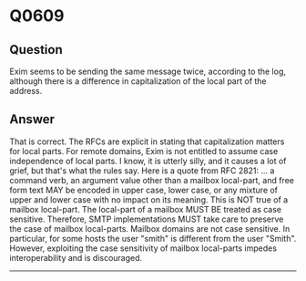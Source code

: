 Q0609
=====

Question
--------

Exim seems to be sending the same message twice, according to the log,
although there is a difference in capitalization of the local part of
the address.

Answer
------

That is correct. The RFCs are explicit in stating that capitalization
matters for local parts. For remote domains, Exim is not entitled to
assume case independence of local parts. I know, it is utterly silly,
and it causes a lot of grief, but that's what the rules say. Here is a
quote from RFC 2821: ... a command verb, an argument value other than a
mailbox local-part, and free form text MAY be encoded in upper case,
lower case, or any mixture of upper and lower case with no impact on its
meaning. This is NOT true of a mailbox local-part. The local-part of a
mailbox MUST BE treated as case sensitive. Therefore, SMTP
implementations MUST take care to preserve the case of mailbox
local-parts. Mailbox domains are not case sensitive. In particular, for
some hosts the user "smith" is different from the user "Smith". However,
exploiting the case sensitivity of mailbox local-parts impedes
interoperability and is discouraged.

* * * * *
